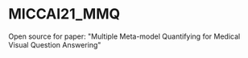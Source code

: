# MICCAI21_MMQ
Open source for paper: "Multiple Meta-model Quantifying for Medical Visual Question Answering"
